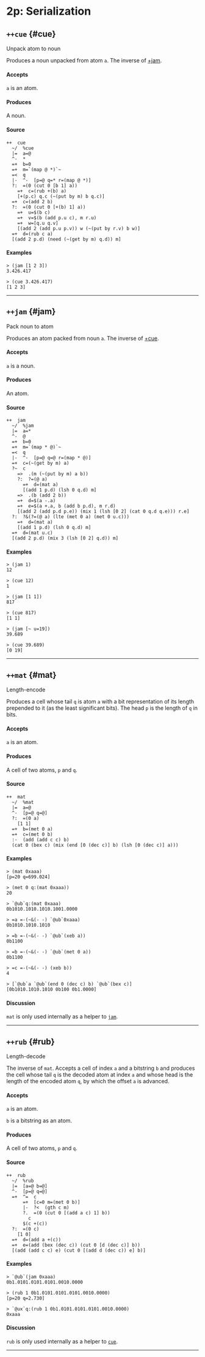 # 2p: Serialization

## `++cue` {#cue}

Unpack atom to noun

Produces a noun unpacked from atom `a`. The inverse of [+jam](#jam).

#### Accepts

`a` is an atom.

#### Produces

A noun.

#### Source

```hoon
++  cue
  ~/  %cue
  |=  a=@
  ^-  *
  =+  b=0
  =+  m=`(map @ *)`~
  =<  q
  |-  ^-  [p=@ q=* r=(map @ *)]
  ?:  =(0 (cut 0 [b 1] a))
    =+  c=(rub +(b) a)
    [+(p.c) q.c (~(put by m) b q.c)]
  =+  c=(add 2 b)
  ?:  =(0 (cut 0 [+(b) 1] a))
    =+  u=$(b c)
    =+  v=$(b (add p.u c), m r.u)
    =+  w=[q.u q.v]
    [(add 2 (add p.u p.v)) w (~(put by r.v) b w)]
  =+  d=(rub c a)
  [(add 2 p.d) (need (~(get by m) q.d)) m]
```

#### Examples

```
> (jam [1 2 3])
3.426.417

> (cue 3.426.417)
[1 2 3]
```

---

## `++jam` {#jam}

Pack noun to atom

Produces an atom packed from noun `a`. The inverse of [+cue](#cue).

#### Accepts

`a` is a noun.

#### Produces

An atom.

#### Source

```hoon
++  jam
  ~/  %jam
  |=  a=*
  ^-  @
  =+  b=0
  =+  m=`(map * @)`~
  =<  q
  |-  ^-  [p=@ q=@ r=(map * @)]
  =+  c=(~(get by m) a)
  ?~  c
    =>  .(m (~(put by m) a b))
    ?:  ?=(@ a)
      =+  d=(mat a)
      [(add 1 p.d) (lsh 0 q.d) m]
    =>  .(b (add 2 b))
    =+  d=$(a -.a)
    =+  e=$(a +.a, b (add b p.d), m r.d)
    [(add 2 (add p.d p.e)) (mix 1 (lsh [0 2] (cat 0 q.d q.e))) r.e]
  ?:  ?&(?=(@ a) (lte (met 0 a) (met 0 u.c)))
    =+  d=(mat a)
    [(add 1 p.d) (lsh 0 q.d) m]
  =+  d=(mat u.c)
  [(add 2 p.d) (mix 3 (lsh [0 2] q.d)) m]
```

#### Examples

```
> (jam 1)
12

> (cue 12)
1
```

```
> (jam [1 1])
817

> (cue 817)
[1 1]
```

```
> (jam [~ u=19])
39.689

> (cue 39.689)
[0 19]
```

---

## `++mat` {#mat}

Length-encode

Produces a cell whose tail `q` is atom `a` with a bit representation of its length prepended to it (as the least significant bits). The head `p` is the length of `q` in bits.

#### Accepts

`a` is an atom.

#### Produces

A cell of two atoms, `p` and `q`.

#### Source

```hoon
++  mat
  ~/  %mat
  |=  a=@
  ^-  [p=@ q=@]
  ?:  =(0 a)
    [1 1]
  =+  b=(met 0 a)
  =+  c=(met 0 b)
  :-  (add (add c c) b)
  (cat 0 (bex c) (mix (end [0 (dec c)] b) (lsh [0 (dec c)] a)))
```

#### Examples

```
> (mat 0xaaa)
[p=20 q=699.024]

> (met 0 q:(mat 0xaaa))
20

> `@ub`q:(mat 0xaaa)
0b1010.1010.1010.1001.0000

> =a =-(~&(- -) `@ub`0xaaa)
0b1010.1010.1010

> =b =-(~&(- -) `@ub`(xeb a))
0b1100

> =b =-(~&(- -) `@ub`(met 0 a))
0b1100

> =c =-(~&(- -) (xeb b))
4

> [`@ub`a `@ub`(end 0 (dec c) b) `@ub`(bex c)]
[0b1010.1010.1010 0b100 0b1.0000]
```

#### Discussion

`mat` is only used internally as a helper to [`jam`](#jam).

---

## `++rub` {#rub}

Length-decode

The inverse of `mat`. Accepts a cell of index `a` and a bitstring `b` and produces the cell whose tail `q` is the decoded atom at index `a` and whose head is the length of the encoded atom `q`, by which the offset `a` is advanced.

#### Accepts

`a` is an atom.

`b` is a bitstring as an atom.

#### Produces

A cell of two atoms, `p` and `q`.

#### Source

```hoon
++  rub
  ~/  %rub
  |=  [a=@ b=@]
  ^-  [p=@ q=@]
  =+  ^=  c
      =+  [c=0 m=(met 0 b)]
      |-  ?<  (gth c m)
      ?.  =(0 (cut 0 [(add a c) 1] b))
        c
      $(c +(c))
  ?:  =(0 c)
    [1 0]
  =+  d=(add a +(c))
  =+  e=(add (bex (dec c)) (cut 0 [d (dec c)] b))
  [(add (add c c) e) (cut 0 [(add d (dec c)) e] b)]
```

#### Examples

```
> `@ub`(jam 0xaaa)
0b1.0101.0101.0101.0010.0000

> (rub 1 0b1.0101.0101.0101.0010.0000)
[p=20 q=2.730]

> `@ux`q:(rub 1 0b1.0101.0101.0101.0010.0000)
0xaaa
```

#### Discussion

`rub` is only used internally as a helper to [`cue`](#cue).

---
